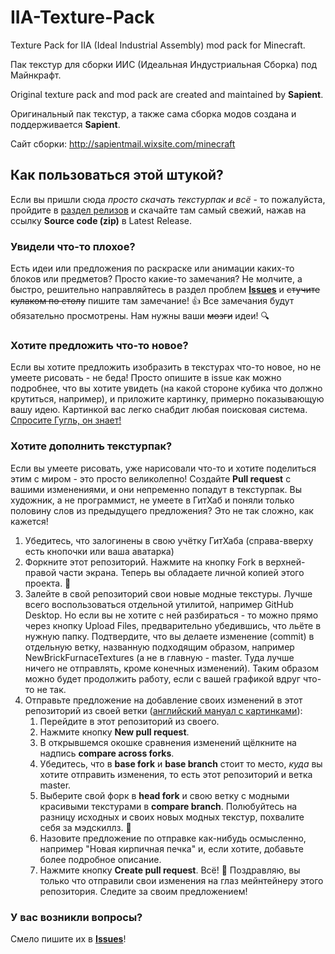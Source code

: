 # IIA-Texture-Pack

Texture Pack for IIA (Ideal Industrial Assembly) mod pack for Minecraft.

Пак текстур для сборки ИИС (Идеальная Индустриальная Сборка) под Майнкрафт.


Original texture pack and mod pack are created and maintained by **Sapient**.

Оригинальный пак текстур, а также сама сборка модов создана и поддерживается **Sapient**.

Сайт сборки: http://sapientmail.wixsite.com/minecraft


## Как пользоваться этой штукой?

Если вы пришли сюда *просто скачать текстурпак и всё* - то пожалуйста, пройдите в [раздел релизов](https://github.com/GuestEG/IIA-Texture-Pack/releases) и скачайте там самый свежий, нажав на ссылку **Source code (zip)** в Latest Release.


### Увидели что-то плохое? 
Есть идеи или предложения по раскраске или анимации каких-то блоков или предметов? Просто какие-то замечания?
Не молчите, а быстро, решительно направляйтесь в раздел проблем [**Issues**](https://github.com/GuestEG/IIA-Texture-Pack/issues) и ~~стучите кулаком по столу~~ пишите там замечание! :+1:
Все замечания будут обязательно просмотрены. Нам нужны ваши ~~мозги~~ идеи! :mag:

### Хотите предложить что-то новое?
Если вы хотите предложить изобразить в текстурах что-то новое, но не умеете рисовать - не беда! Просто опишите в issue как можно подробнее, что вы хотите увидеть (на какой стороне кубика что должно крутиться, например), и приложите картинку, примерно показывающую вашу идею. Картинкой вас легко снабдит любая поисковая система. [Спросите Гугль, он знает!](https://images.google.com)

### Хотите дополнить текстурпак?
Если вы умеете рисовать, уже нарисовали что-то и хотите поделиться этим с миром - это просто великолепно! Создайте **Pull request** с вашими изменениями, и они непременно попадут в текстурпак.
Вы художник, а не программист, не умеете в ГитХаб и поняли только половину слов из предыдущего предложения? Это не так сложно, как кажется!
1. Убедитесь, что залогинены в свою учётку ГитХаба (справа-вверху есть кнопочки или ваша аватарка)
2. Форкните этот репозиторий. Нажмите на кнопку Fork в верхней-правой части экрана. Теперь вы обладаете личной копией этого проекта. :metal:
3. Залейте в свой репозиторий свои новые модные текстуры. Лучше всего воспользоваться отдельной утилитой, например GitHub Desktop. Но если вы не хотите с ней разбираться - то можно прямо через кнопку Upload Files, предварительно убедившись, что льёте в нужную папку. Подтвердите, что вы делаете изменение (commit) в отдельную ветку, названную подходящим образом, например NewBrickFurnaceTextures (а не в главную - master. Туда лучше ничего не отправлять, кроме конечных изменений). Таким образом можно будет продолжить работу, если с вашей графикой вдруг что-то не так. 
4. Отправьте предложение на добавление своих изменений в этот репозиторий из своей ветки ([английский мануал с картинками](https://help.github.com/articles/creating-a-pull-request-from-a-fork/)):
   1. Перейдите в этот репозиторий из своего.
   2. Нажмите кнопку **New pull request**.
   3. В открывшемся окошке сравнения изменений щёлкните на надпись **compare across forks**.
   4. Убедитесь, что в **base fork** и **base branch** стоит то место, *куда* вы хотите отправить изменения, то есть этот репозиторий и ветка master. 
   5. Выберите свой форк в **head fork** и свою ветку с модными красивыми текстурами в **compare branch**. Полюбуйтесь на разницу исходных и своих новых модных текстур, похвалите себя за мэдскиллз. :cake:
   6. Назовите предложение по отправке как-нибудь осмысленно, например "Новая кирпичная печка" и, если хотите, добавьте более подробное описание.
   7. Нажмите кнопку **Create pull request**. Всё! :tada: Поздравляю, вы только что отправили свои изменения на глаз мейнтейнеру этого репозитория. Следите за своим предложением!

### У вас возникли вопросы?
Смело пишите их в [**Issues**](https://github.com/GuestEG/IIA-Texture-Pack/issues)!
